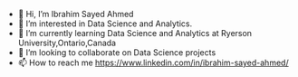 - 👋 Hi, I’m Ibrahim Sayed Ahmed
- 👀 I’m interested in Data Science and Analytics.
- 🌱 I’m currently learning Data Science and Analytics at Ryerson University,Ontario,Canada
- 💞️ I’m looking to collaborate on Data Science projects
- 📫 How to reach me https://www.linkedin.com/in/ibrahim-sayed-ahmed/

<!---
Ibrahim-S-Ahmed/Ibrahim-S-Ahmed is a ✨ special ✨ repository because its `README.md` (this file) appears on your GitHub profile.
You can click the Preview link to take a look at your changes.
--->
